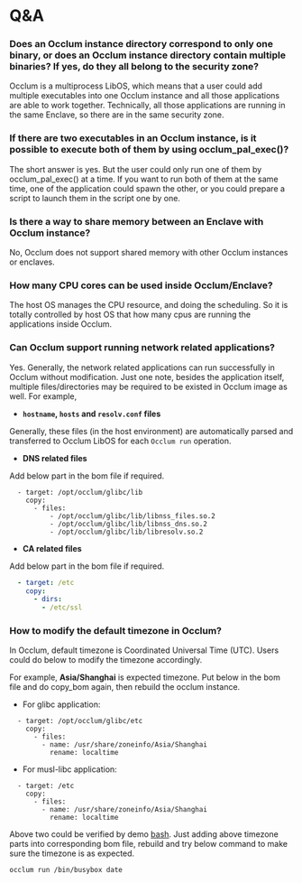 # Q&A

### Does an Occlum instance directory correspond to only one binary, or does an Occlum instance directory contain multiple binaries? If yes, do they all belong to the security zone?

Occlum is a multiprocess LibOS, which means that a user could add multiple executables into one Occlum instance and all those applications are able to work together. Technically, all those applications are running in the same Enclave, so there are in the same security zone.

### If there are two executables in an Occlum instance, is it possible to execute both of them by using occlum_pal_exec()?

The short answer is yes. But the user could only run one of them by occlum_pal_exec() at a time. If you want to run both of them at the same time, one of the application could spawn the other, or you could prepare a script to launch them in the script one by one.

### Is there a way to share memory between an Enclave with Occlum instance?

No, Occlum does not support shared memory with other Occlum instances or enclaves.

### How many CPU cores can be used inside Occlum/Enclave?

The host OS manages the CPU resource, and doing the scheduling. So it is totally controlled by host OS that how many cpus are running the applications inside Occlum.

### Can Occlum support running network related applications?

Yes. Generally, the network related applications can run successfully in Occlum without modification. Just one note, besides the application itself, multiple files/directories may be required to be existed in Occlum image as well. For example,

* **`hostname`, `hosts` and `resolv.conf` files**

Generally, these files (in the host environment) are automatically parsed and transferred to Occlum LibOS for each `Occlum run` operation.

* **DNS related files**

Add below part in the bom file if required.
```
  - target: /opt/occlum/glibc/lib
    copy:
      - files:
          - /opt/occlum/glibc/lib/libnss_files.so.2
          - /opt/occlum/glibc/lib/libnss_dns.so.2
          - /opt/occlum/glibc/lib/libresolv.so.2
```

* **CA related files**

Add below part in the bom file if required.
```bom.yaml
  - target: /etc
    copy:
      - dirs:
        - /etc/ssl
```

### How to modify the default timezone in Occlum?

In Occlum, default timezone is Coordinated Universal Time (UTC). Users could do below to modify the timezone accordingly.

For example, **Asia/Shanghai** is expected timezone.
Put below in the bom file and do copy_bom again, then rebuild the occlum instance.

* For glibc application:
```
  - target: /opt/occlum/glibc/etc
    copy:
      - files:
        - name: /usr/share/zoneinfo/Asia/Shanghai
          rename: localtime
```

* For musl-libc application:
```
  - target: /etc
    copy:
      - files:
        - name: /usr/share/zoneinfo/Asia/Shanghai
          rename: localtime
```

Above two could be verified by demo [bash](https://github.com/occlum/occlum/tree/master/demos/bash). Just adding above timezone parts into corresponding bom file, rebuild and try below command to make sure the timezone is as expected.
```
occlum run /bin/busybox date
```

